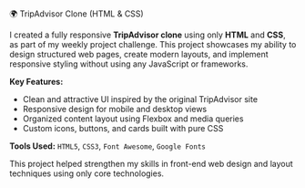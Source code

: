 
 🌍 TripAdvisor Clone (HTML & CSS)

I created a fully responsive **TripAdvisor clone** using only **HTML** and **CSS**, as part of my weekly project challenge. This project showcases my ability to design structured web pages, create modern layouts, and implement responsive styling without using any JavaScript or frameworks.

**Key Features:**

* Clean and attractive UI inspired by the original TripAdvisor site
* Responsive design for mobile and desktop views
* Organized content layout using Flexbox and media queries
* Custom icons, buttons, and cards built with pure CSS

**Tools Used:**
`HTML5`, `CSS3`, `Font Awesome`, `Google Fonts`

This project helped strengthen my skills in front-end web design and layout techniques using only core technologies.

